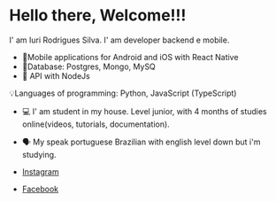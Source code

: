 # Hello there, Welcome!!!

 I' am Iuri Rodrigues Silva. I' am developer backend e mobile.

- 📱Mobile applications for Android and iOS with React Native
- 🎲Database: Postgres, Mongo, MySQ
- 📡 API with NodeJs

 💡Languages of programming: Python, JavaScript (TypeScript)

- 💻 I' am student in my house. Level junior, with 4 months of studies online(videos, tutorials, documentation).
- 🗣 My speak portuguese Brazilian with english level down but i'm studying.

- [Instagram](https://www.instagram.com/iurir_rds/)
- [Facebook](https://www.facebook.com/iuri.rd.92)
